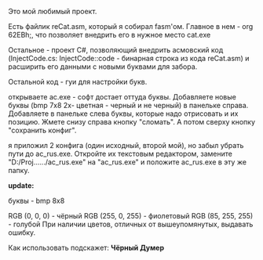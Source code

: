 ﻿

Это мой любимый проект.

Есть файлик reCat.asm, который я собирал fasm'ом. Главное в нем - org 62EBh;, что позволяет внедрить его в нужное место cat.exe

Остальное - проект C#, позволяющий внедрить асмовский код (InjectCode.cs: InjectCode::code - бинарная строка из кода reCat.asm) 
и расширить его данными с новыми буквами для забора.

Остальной код - гуи для настройки букв.

открываете ac.exe - софт достает оттуда буквы. Добавляете новые буквы (bmp 7x8 2х- цветная - черный и не черный) в панельке справа. Добавляете в панельке слева буквы, которые надо отрисовать и их позицию.
Жмете снизу справа кнопку "сломать". А потом сверху кнопку "сохранить конфиг".

я приложил 2 конфига (один исходный, второй мой), но забыл убрать пути до ac_rus.exe. Откройте их текстовым редактором, замените "D:/Proj....../ac_rus.exe" на "ac_rus.exe" и положите ac_rus.exe в эту же папку.

**update:**

буквы - bmp 8x8

RGB (0, 0, 0) - чёрный
RGB (255, 0, 255) - фиолетовый
RGB (85, 255, 255) - голубой
При наличии цветов, отличных от вышеупомянутых, выдавать ошибку.

Как использовать подскажет: **Чёрный Думер**